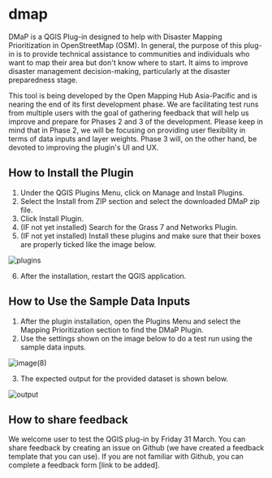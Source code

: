 # dmap
DMaP is a QGIS Plug-in designed to help with Disaster Mapping Prioritization in OpenStreetMap (OSM).
In general, the purpose of this plug-in is to provide technical assistance to communities and individuals who want to map their area but don't know where to start. It aims to improve disaster management decision-making, particularly at the disaster preparedness stage. 

This tool is being developed by the Open Mapping Hub Asia-Pacific and is nearing the end of its first development phase.
We are facilitating test runs from multiple users with the goal of gathering feedback that will help us improve and prepare for Phases 2 and 3 of the development. Please keep in mind that in Phase 2, we will be focusing on providing user flexibility in terms of data inputs and layer weights.
Phase 3 will, on the other hand, be devoted to improving the plugin's UI and UX. 

## How to Install the Plugin

1. Under the QGIS Plugins Menu, click on Manage and Install Plugins.
2. Select the Install from ZIP section and select the downloaded DMaP zip file.
3. Click Install Plugin.
4. (IF not yet installed) Search for the Grass 7 and Networks Plugin.
5. (IF not yet installed) Install these plugins and make sure that their boxes are properly ticked like the image below.

![plugins](https://user-images.githubusercontent.com/128362151/226571043-7adaf136-9bfe-4c0a-aafc-5a4a1af87d27.png)

6. After the installation, restart the QGIS application.

## How to Use the Sample Data Inputs

1. After the plugin installation, open the Plugins Menu and select the Mapping Prioritization section to find the DMaP Plugin.
2. Use the settings shown on the image below to do a test run using the sample data inputs.

![image(8)](https://user-images.githubusercontent.com/128362151/226328903-d83d3c03-864d-494d-ae8d-7f3e504d397a.png)

3. The expected output for the provided dataset is shown below.

![output](https://user-images.githubusercontent.com/128362151/227153426-f55a9d68-7e90-4821-aabc-4031867a9eb2.jpg)

## How to share feedback
We welcome user to test the QGIS plug-in by Friday 31 March. You can share feedback by creating an issue on Github (we have created a feedback template that you can use). If you are not familiar with Github, you can complete a feedback form [link to be added].
